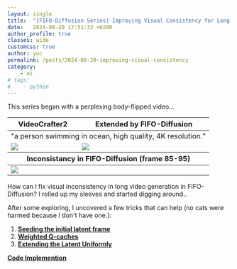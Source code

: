 ```yaml
---
layout: single
title:  "[FIFO-Diffusion Series] Improving Visual Consistency for Long Video Generation"
date:   2024-08-20 17:51:33 +0200
author_profile: true
classes: wide
customcss: true
author: yuc
permalink: /posts/2024-08-20-improving-visual-consistency
category:
    - ai
# tags:
#    - python
---
```


This series began with a perplexing body-flipped video…

<table class="center">
<thead>
    <tr>
        <th>VideoCrafter2</th>
        <th>Extended by FIFO-Diffusion</th>
    </tr>
</thead>
<tbody>
<tr><td style="text-align:center;" colspan="2">"a person swimming in ocean, high quality, 4K resolution."</td></tr>
<tr>
    <td><img src="/assets/imgs/a_person_swimming_in_ocean/origin.gif"/></td>
    <td><img src="/assets/imgs/a_person_swimming_in_ocean/fifo_origin.gif"/></td>
</tr>
</tbody>
<thead>
    <tr>
        <th colspan="2">Inconsistancy in FIFO-Diffusion (frame 85-95)</th>
    </tr>
</thead>
<tbody>
<tr>
    <td colspan="2"><img src="/assets/imgs/a_person_swimming_in_ocean/85-95_fifo/body_flipping.gif"/></td>
</tr>
</tbody>
</table>

How can I fix visual inconsistency in long video generation in FIFO-Diffusion? I rolled up my sleeves and started digging around..

After some exploring, I uncovered a few tricks that can help (no cats were harmed because I don't have one.):

1. **[Seeding the initial latent frame](/posts/2024-08-22-trick-seeding-initial-frame)**
2. **[Weighted Q-caches](/posts/2024-08-24-trick-weighted-q-caches)**
3. **[Extending the Latent Uniformly](/posts/2024-08-27-trick-uniform-latent)**

[**Code Implemention**](https://github.com/YCmove/FIFO-Diffusion_public)